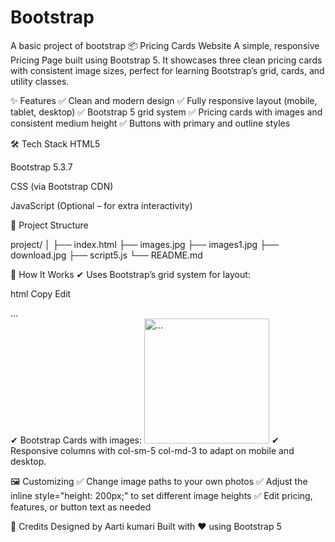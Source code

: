 # Bootstrap
A basic project of bootstrap
📦 Pricing Cards Website
A simple, responsive Pricing Page built using Bootstrap 5. It showcases three clean pricing cards with consistent image sizes, perfect for learning Bootstrap’s grid, cards, and utility classes.

✨ Features
✅ Clean and modern design
✅ Fully responsive layout (mobile, tablet, desktop)
✅ Bootstrap 5 grid system
✅ Pricing cards with images and consistent medium height
✅ Buttons with primary and outline styles


🛠️ Tech Stack
HTML5

Bootstrap 5.3.7

CSS (via Bootstrap CDN)

JavaScript (Optional – for extra interactivity)

📂 Project Structure

project/
│
├── index.html
├── images.jpg
├── images1.jpg
├── download.jpg
├── script5.js
└── README.md


🎯 How It Works
✔ Uses Bootstrap’s grid system for layout:

html
Copy
Edit
<div class="row text-center justify-content-evenly"> ... </div>
✔ Bootstrap Cards with images:


<img src="..." class="card-img-top object-fit-cover" style="height: 200px;" alt="...">
✔ Responsive columns with col-sm-5 col-md-3 to adapt on mobile and desktop.

🖼️ Customizing
✅ Change image paths to your own photos
✅ Adjust the inline style="height: 200px;" to set different image heights
✅ Edit pricing, features, or button text as needed

🚀 Credits
Designed by Aarti kumari
Built with ❤️ using Bootstrap 5
